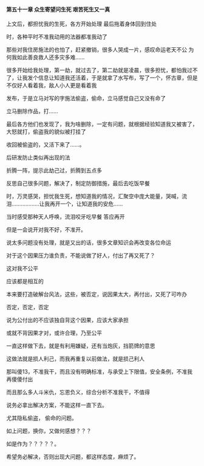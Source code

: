 #### 第五十一章 众生寄望问生死 艰苦死生又一真


上文后，都担忧我的生死，各方开始处理
最后拖着身体回到住处

时，各种平时不准我动用的法器都准我动了

那些对我住房施法的也怕了，赶紧撤销，很多人哭成一片，感叹命运老天不公
为何我如此善良救人还多灾多难……

很多开始给我处理，第一劫，就过去了，第二劫就是凌晨，很多担忧，都怕我过不了，让我发个信息让知道我还活着，于是就拿了水写布，写了一个，怀古章，但是不仅好人看着我，敌人小人更是看着我

发布，于是立马对写的字施法偷盗，偷命，立马感觉自己又没有命了

立马删除作品，打……

最后各方他们也发现了，我为啥删除，一定有问题，就根据经验知道我又被害了，大怒就打，偷盗我的貌似被打挂了

收回被偷盗的，又活下来了……。

后研发防止类似再出现的法

折腾一阵，提示此劫己过，折腾到五点多

反思自己很多问题，解决了，制定防御措施，最后去吃饭早餐

时，万灵感哭，担忧我生死，想知道我的情况，汇聚空中庞大能量，哭喊，流泪………………让我再开一个，让知道我的安危……

当时感受那种天人呼唤，流泪咬牙吃早餐
答应再开

但是一会说开对我不好，不准开。


说太多问题没有处理，就是又出的话，很多文章知识会再改变各位命运

对于这个因果压力谁负责，不能说做了好人，付出了再又死了？

这对我不公平

应该都是相互的

本来要打造破解台风法，这些，被否定，说因果太大，再付出，又死了可咋办

否定，否定，否定

说为公付出的不应该独自背这个因果，应该大家承担

或就不背因果才对，或许合理，乃至公平

一直这样做下去，就是有利用嫌疑，还有当炮灰，挡箭牌的意思

这做法就是损人利己，而我再重复以前做法，就是损己利人

那叫傻13，不准我干，而且没有明确标准，与承受上下限值，安全条例，不准我再傻傻付出

而且那么多人斗米仇，忘恩负义，综合分析不准我干，不值得


说务必拿出解决方案，不能这样一直下去。

尤其隐私偷盗， 偷命的问题。

如上问题，换你，又做何感想？？？

如是作为？？？？？。

希望务必解决，否则出现大问题，都这样态度，麻烦了。





